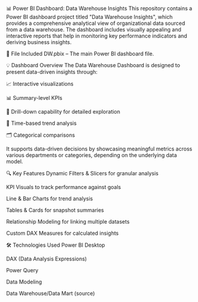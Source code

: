 📊 Power BI Dashboard: Data Warehouse Insights
This repository contains a Power BI dashboard project titled "Data Warehouse Insights", which provides a comprehensive analytical view of organizational data sourced from a data warehouse. The dashboard includes visually appealing and interactive reports that help in monitoring key performance indicators and deriving business insights.

🧾 File Included
DW.pbix – The main Power BI dashboard file.

💡 Dashboard Overview
The Data Warehouse Dashboard is designed to present data-driven insights through:

📈 Interactive visualizations

📊 Summary-level KPIs

🧩 Drill-down capability for detailed exploration

📆 Time-based trend analysis

🗂️ Categorical comparisons

It supports data-driven decisions by showcasing meaningful metrics across various departments or categories, depending on the underlying data model.

🔍 Key Features
Dynamic Filters & Slicers for granular analysis

KPI Visuals to track performance against goals

Line & Bar Charts for trend analysis

Tables & Cards for snapshot summaries

Relationship Modeling for linking multiple datasets

Custom DAX Measures for calculated insights

🛠️ Technologies Used
Power BI Desktop

DAX (Data Analysis Expressions)

Power Query

Data Modeling

Data Warehouse/Data Mart (source)
